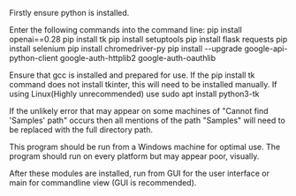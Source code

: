 Firstly ensure python is installed.

Enter the following commands into the command line:
pip install openai==0.28
pip install tk
pip install setuptools
pip install flask requests
pip install selenium
pip install chromedriver-py
pip install --upgrade google-api-python-client google-auth-httplib2 google-auth-oauthlib

Ensure that gcc is installed and prepared for use.
If the pip install tk command does not install tkinter, this will need to be installed manually.
If using Linux(Highly unrecommended) use sudo apt install python3-tk

If the unlikely error that may appear on some machines of "Cannot find 'Samples' path" occurs then all mentions of the path "Samples" will need to be replaced with the full directory path.

This program should be run from a Windows machine for optimal use. The program should run on every platform but may appear poor, visually.

After these modules are installed, run from GUI for the user interface or main for commandline view (GUI is recommended).
